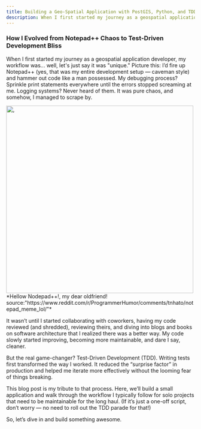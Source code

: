 ```yaml
---
title: Building a Geo-Spatial Application with PostGIS, Python, and TDD
description: When I first started my journey as a geospatial application developer, my workflow was... well, let's just say it was "unique." Picture this..
---
```


### How I Evolved from Notepad++ Chaos to Test-Driven Development Bliss

When I first started my journey as a geospatial application developer, my workflow was... well, let's just say it was "unique." Picture this: I’d fire up Notepad++ (yes, that was my entire development setup — caveman style) and hammer out code like a man possessed. My debugging process? Sprinkle print statements everywhere until the errors stopped screaming at me. Logging systems? Never heard of them. It was pure chaos, and somehow, I managed to scrape by.

<img src="https://preview.redd.it/notepad-meme-lol-v0-douf2d3cphp81.jpg?width=1080&crop=smart&auto=webp&s=e88ddcd2a75edcb4ae46fe2850e13d21e17356e2" alt=, width=500>
*Hellow Nodepad++!, my dear oldfriend! source:"https://www.reddit.com/r/ProgrammerHumor/comments/tnhato/notepad_meme_lol/"*

It wasn’t until I started collaborating with coworkers, having my code reviewed (and shredded), reviewing theirs, and diving into blogs and books on software architecture that I realized there was a better way. My code slowly started improving, becoming more maintainable, and dare I say, cleaner.

But the real game-changer? Test-Driven Development (TDD). Writing tests first transformed the way I worked. It reduced the “surprise factor” in production and helped me iterate more effectively without the looming fear of things breaking.

This blog post is my tribute to that process. Here, we’ll build a small application and walk through the workflow I typically follow for solo projects that need to be maintainable for the long haul. (If it’s just a one-off script, don’t worry — no need to roll out the TDD parade for that!)

So, let’s dive in and build something awesome.